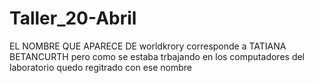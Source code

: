 # Taller_20-Abril
EL NOMBRE QUE APARECE DE worldkrory corresponde a TATIANA BETANCURTH pero como se estaba trbajando en los computadores del laboratorio quedo regitrado con ese nombre 